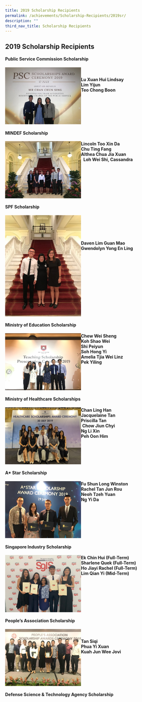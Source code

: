 ```yaml
---
title: 2019 Scholarship Recipients
permalink: /achievements/Scholarship-Recipients/2019sr/
description: ""
third_nav_title: Scholarship Recipients
---
```

## 2019 Scholarship Recipients

#### Public Service Commission Scholarship

<img src="/images/PSC.jpg" style="width:49%" align=left><br>

**Lu Xuan Hui Lindsay**  <br> 
**Lim Yijun** <br>
**Teo Chong Boon**<br clear=left>

#### MINDEF Scholarship 

<img src="/images/MINDEF.jpg" style="width:49%" align=left>

**Lincoln Too Xin Da** <br>
**Chu Ting Fang**   <br>
**Althea Chua Jia Xuan**<br> 
**Loh Wei Shi, Cassandra**<br clear=left>

#### SPF Scholarship

<img src="/images/SPF.jpg" style="width:49%" align=left><br><br><br><br>

**Daven Lim Guan Mao**<br>
**Gwendolyn Yong En Ling**<br clear=left>

#### Ministry of Education Scholarship 

<img src="/images/MOE.jpg" style="width:49%" align=left>

**Chew Wei Sheng**<br>
**Koh Shao Wei**<br>
**Shi Peiyun**<br>
**Soh Hong Yi**<br>
**Amelia Tjia Wei Linz**<br>
**Pek Yiling**
<br clear=left>

#### Ministry of Healthcare Scholarships

<img src="/images/Healthcare.jpg" style="width:49%" align=left>

**Chan Ling Han** <br>
**Jacquelaine Tan** <br>
**Priscilla Tan** <br>
 **Chow Jiun Chyi** <br>
**Ng Li Xin** <br>
**Peh Oon Him**<br clear=left>

#### A\* Star Scholarship 

<img src="/images/A_star.jpg" style="width:49%" align=left>

**Fu Shun Long Winston**  <br>
**Rachel Tan Jun Rou** <br>
**Neoh Tzeh Yuan** <br>
**Ng Yi Da**<br clear=left>

#### Singapore Industry Scholarship 

<img src="/images/SIS.jpg" style="width:49%" align=left>

**Ek Chin Hui (Full-Term)** <br>
**Sharlene Quek (Full-Term)**<br>
**Ho Jiayi Rachel (Full-Term)** <br>
**Lim Qian Yi (Mid-Term)**<br clear=left>

#### People’s Association Scholarship

<img src="/images/PA.jpg" style="width:49%" align=left><br>

**Tan Siqi** <br>
**Phua Yi Xuan**<br>
**Kuah Jun Wee Jovi**<br clear=left>

#### Defense Science & Technology Agency Scholarship

